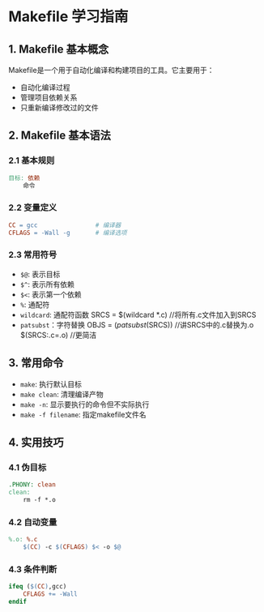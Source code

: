 # Makefile 学习指南

## 1. Makefile 基本概念

Makefile是一个用于自动化编译和构建项目的工具。它主要用于：
- 自动化编译过程
- 管理项目依赖关系
- 只重新编译修改过的文件

## 2. Makefile 基本语法

### 2.1 基本规则
```makefile
目标: 依赖
    命令
```

### 2.2 变量定义
```makefile
CC = gcc                # 编译器
CFLAGS = -Wall -g       # 编译选项
```

### 2.3 常用符号
- `$@`: 表示目标
- `$^`: 表示所有依赖
- `$<`: 表示第一个依赖
- `%`: 通配符
- `wildcard`: 通配符函数    SRCS = $(wildcard *.c)   //将所有.c文件加入到SRCS 
- `patsubst`：字符替换      OBJS = $(patsubst %.c,%.o,$(SRCS))  //讲SRCS中的.c替换为.o
                            $(SRCS:.c=.o)   //更简洁
## 3. 常用命令

- `make`: 执行默认目标
- `make clean`: 清理编译产物
- `make -n`: 显示要执行的命令但不实际执行
- `make -f filename`: 指定makefile文件名

## 4. 实用技巧

### 4.1 伪目标
```makefile
.PHONY: clean
clean:
    rm -f *.o
```

### 4.2 自动变量
```makefile
%.o: %.c
    $(CC) -c $(CFLAGS) $< -o $@
```

### 4.3 条件判断
```makefile
ifeq ($(CC),gcc)
    CFLAGS += -Wall
endif
```
